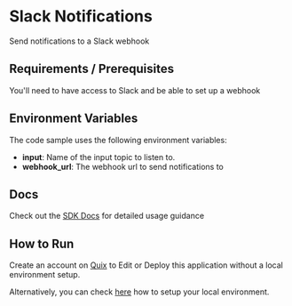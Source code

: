 # Slack Notifications

Send notifications to a Slack webhook

## Requirements / Prerequisites

You'll need to have access to Slack and be able to set up a webhook

## Environment Variables

The code sample uses the following environment variables:

- **input**: Name of the input topic to listen to.
- **webhook_url**: The webhook url to send notifications to

## Docs

Check out the [SDK Docs](https://docs.quix.io/sdk-intro.html) for detailed usage guidance

## How to Run
Create an account on [Quix](https://portal.platform.quix.ai/self-sign-up?xlink=github) to Edit or Deploy this application without a local environment setup.

Alternatively, you can check [here](https://docs.quix.io/sdk/python-setup.html) how to setup your local environment.